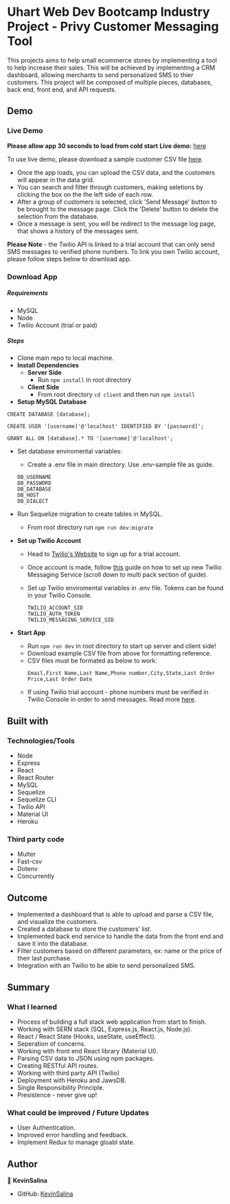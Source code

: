 # Uhart Web Dev Bootcamp Industry Project - Privy Customer Messaging Tool

This projects aims to help small ecommerce stores by implementing a tool to help increase their sales. This will be achieved by implementing a CRM dashboard, allowing merchants to send personalized SMS to thier customers. This project will be composed of multiple pieces, databases, back end, front end, and API requests. 

## Demo

### Live Demo

**Please allow app 30 seconds to load from cold start**
**Live demo:** [here](https://privy-kevinsalina.herokuapp.com/) 

To use live demo, please download a sample customer CSV file <a href="/resources/static/assets/mocks/CSV-customers - Sheet1.csv" download>here</a>.

* Once the app loads, you can upload the CSV data, and the customers will appear in the data grid.
* You can search and filter through customers, making seletions by clicking the box on the the left side of each row.
* After a group of customers is selected, click 'Send Message' button to be brought to the message page. Click the 'Delete' button to delete the selection from the database.
* Once a message is sent, you will be redirect to the message log page, that shows a history of the messages sent.

**Please Note** - the Twilio API is linked to a trial account that can only send SMS messages to verified phone numbers. To link you own Twilio account, please follow steps below to download app.

### Download App

##### Requirements
* MySQL
* Node
* Twilio Account (trial or paid)


##### Steps
* Clone main repo to local machine.
* **Install Dependencies**
    * **Server Side**
        * Run `npm install` in root directory
    * **Client Side**
        * From root directory `cd client` and then run `npm install`
* **Setup MySQL Database**
```
CREATE DATABASE [database];

CREATE USER '[username]'@'localhost' IDENTIFIED BY '[password]';

GRANT ALL ON [database].* TO '[username]'@'localhost';

```
* Set database enviromental variables:
    * Create a .env file in main directory. Use .env-sample file as guide.
    
    ```
    DB_USERNAME
    DB_PASSWORD
    DB_DATABASE
    DB_HOST
    DB_DIALECT  
    ```

* Run Sequelize migration to create tables in MySQL.
    * From root directory run `npm run dev:migrate`

* **Set up Twilio Account**
    * Head to [Twilio's Website](https://www.twilio.com/try-twilio) to sign up for a trial account.
    * Once account is made, follow [this](https://www.twilio.com/blog/send-bulk-sms-twilio-node-js-html) guide on how to set up new Twilio Messaging Service (scroll down to multi pack section of guide).
    * Set up Twilio enviromental variables in .env file. Tokens can be found in your Twilio Console.

        ```
        TWILIO_ACCOUNT_SID
        TWILIO_AUTH_TOKEN
        TWILIO_MESSAGING_SERVICE_SID
        ``` 

* **Start App**
    * Run `npm run dev` in root directory to start up server and client side!
    * Download example CSV file from above for formatting reference.
    * CSV files must be formated as below to work:
        ```
        Email,First Name,Last Name,Phone number,City,State,Last Order Price,Last Order Date
        ```
    * If using Twilio trial account - phone numbers must be verified in Twilio Console in order to send messages. Read more [here](https://www.twilio.com/docs/usage/tutorials/how-to-use-your-free-trial-account).
## Built with

### Technologies/Tools

* Node
* Express
* React
* React Router
* MySQL
* Sequelize
* Sequelize CLI
* Twilio API
* Material UI
* Heroku

### Third party code
* Multer
* Fast-csv
* Dotenv
* Concurrently

## Outcome

* Implemented a dashboard that is able to upload and parse a CSV file, and visualize the customers.
* Created a database to store the customers’ list.
* Implemented back end service to handle the data from the front end and save it into the database.
* Filter customers based on different parameters, ex: name or the price of their last purchase.
* Integration with an Twilio to be able to send personalized SMS.

## Summary

### What I learned

* Process of building a full stack web application from start to finish.
* Working with SERN stack (SQL, Express.js, React.js, Node.js).
* React / React State (Hooks, useState, useEffect).
* Seperation of concerns.
* Working with front end React library (Material UI).
* Parsing CSV data to JSON using npm packages.
* Creating RESTful API routes.
* Working with third party API (Twilio)
* Deployment with Heroku and JawsDB.
* Single Responsibility Principle.
* Presistence - never give up!

### What could be improved / Future Updates
* User Authentication.
* Improved error handling and feedback.
* Implement Redux to manage gloabl state. 

## Author

👤 **KevinSalina**
* GitHub: [KevinSalina](https://github.com/KevinSalina)